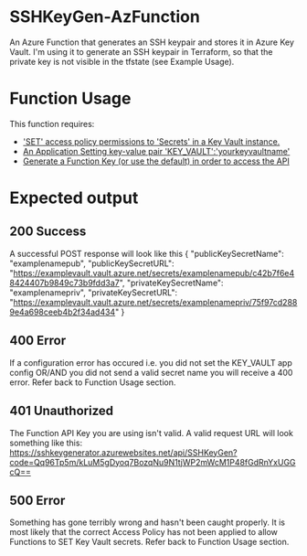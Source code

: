 # SSHKeyGen-AzFunction
An Azure Function that generates an SSH keypair and stores it in Azure Key Vault.
I'm using it to generate an SSH keypair in Terraform, so that the private key is not visible in the tfstate (see Example Usage).

# Function Usage
This function requires:
- ['SET' access policy permissions to 'Secrets' in a Key Vault instance.](https://docs.microsoft.com/en-us/azure/app-service/overview-managed-identity?tabs=dotnet)
- [An Application Setting key-value pair 'KEY_VAULT':'yourkeyvaultname'](https://docs.microsoft.com/en-us/azure/azure-functions/functions-app-settings)
- [Generate a Function Key (or use the default) in order to access the API](https://docs.microsoft.com/en-us/azure/azure-functions/security-concepts#function-access-keys) 

# Expected output
## 200 Success
A successful POST response will look like this
        {
            "publicKeySecretName": "examplenamepub",
            "publicKeySecretURL": "https://examplevault.vault.azure.net/secrets/examplenamepub/c42b7f6e48424407b9849c73b9fdd3a7",
            "privateKeySecretName": "examplenamepriv",
            "privateKeySecretURL": "https://examplevault.vault.azure.net/secrets/examplenamepriv/75f97cd2889e4a698ceeb4b2f34ad434"
        }
## 400 Error
If a configuration error has occured i.e. you did not set the KEY_VAULT app config OR/AND you did not send a valid secret name you will receive a 400 error. Refer back to Function Usage section.

## 401 Unauthorized
The Function API Key you are using isn't valid. A valid request URL will look something like this:
https://sshkeygenerator.azurewebsites.net/api/SSHKeyGen?code=Qq96Tp5m/kLuM5gDyoq7BozqNu9N1tjWP2mWcM1P48fGdRnYxUGGcQ==

## 500 Error
Something has gone terribly wrong and hasn't been caught properly. It is most likely that the correct Access Policy has not been applied to allow Functions to SET Key Vault secrets. Refer back to Function Usage section.